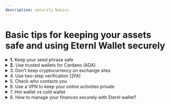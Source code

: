```yaml
---
description: security basics
---
```


# Basic tips for keeping your assets safe and using Eternl Wallet securely

<details>

<summary><strong>1.</strong> Keep your seed phrase safe</summary>

A seed phrase in cryptocurrency is a list of words (usually 12, 15, or 24) that works like a main key to open and get back your crypto wallet. This phrase contains all the details needed to get back and control the money in your wallet.. If you lose your wallet, it breaks, or you forget your password, you can use this phrase to access your cryptocurrency again. It's very important to keep your seed phrase secret because anyone who knows it can take all your assets. This means you should NEVER share this with anyone for any reason and only enter it on trusted wallets.

### 1.1 Best practices <a href="#h-11-best-practices" id="h-11-best-practices"></a>

* Offline Storage\
  Store your seed phrase offline. This means not using internet connected devices for storage, as they are vulnerable to hacking and malware attacks​​. Keep in mind that different types of storage have different advantages and disadvantages.
* Physical Writing\
  Write the seed phrase on paper or, preferably, on a more durable material like metal (e.g., cryptosteel) that is resistant to fire, water, and other environmental hazards. This provides long term security against physical damag​​​​e. Writing on paper is a start but keep in mind that ink may bleach out or can’t be readable after a long period of time.
* Secure Location\
  Keep the written seed phrase in a safe and secure location, such as a safe or a locked drawer. It’s important to choose a place where it is protected from theft, loss, and unauthorized acces​​​s.
* Avoid Digital Storage\
  Refrain from storing your seed phrase digitally, such as in screenshots, photos, text files, or cloud storage, as these methods are vulnerable to cyber threat​s.

{% hint style="success" %}
Keep your seed phrase safe in several ways\
It's wise to have more than one secure method to keep your seed phrase protected. This means you could have a paper copy stored safely and another copy on a durable material like metal that won't easily get damaged. This way, if one copy gets lost or ruined, you still have another copy to use. Make sure to store these copies in different spots. If something bad happens to one spot, the other copy will still be safe. Doing this helps ensure you can always access your seed phrase, no matter what.
{% endhint %}

</details>

<details>

<summary><strong>2.</strong> Use trusted wallets for Cardano (ADA)</summary>

Wallets like Eternl, Lace, Yoroi, and Flint are safe ways to manage your Cardano (ADA) cryptocurrency. When you use these wallets clients combined with hardware wallets like Ledger, Trezor, or Keystone, your security becomes even better. Hardware wallets keep your private keys (access keys) on device only. When you make transactions, they are checked and approved through the hardware wallet itself.

</details>

<details>

<summary>3. Don't keep cryptocurrency on exchange sites</summary>

If you want to keep your cryptocurrency safe for a long time, it's better to use your own personal wallets instead of leaving them on exchange sites. Personal wallets are safer because they have fewer risks than exchanges. Exchanges can sometimes be hacked or have other big problems. Past incidents like what happened with Mt. Gox and FTX show how dangerous it can be to keep a lot of cryptocurrency in wallets on exchange sites for too long. **Not your keys, not your crypto.**

</details>

<details>

<summary>4. Use two-step verification (2FA)</summary>

Two-Factor Authentication (2FA) is like adding a second authentication method to your online accounts. It makes it harder for someone else to gain access to your accounts. When you use 2FA, you need two different ways to prove it's you. This could be something like a password and then a code shown in your authenticator app.

</details>

<details>

<summary>5. Check who contacts you</summary>

Be careful about people who contact you and make sure they are who they say they are. This helps you avoid scams and phishing (tricks to get your personal information). When someone messages you on social media, be extra careful. If you need help or have questions, it's a good idea to use Discord channels that are related to the topic you're interested in. Remember, no real company or their workers will ever ask you for your seed phrase and usually won’t initiate private message contact with you.

</details>

<details>

<summary>6. Use a VPN to keep your online activities private</summary>

A VPN (Virtual Private Network) helps to keep your online activities private and safe, especially when you're doing things like buying or selling online or using your online wallet. A VPN hides what you do on the internet by changing your internet connection to make it secret and secure. This means it's hard for anyone to see or track what you're doing online. But it's very important to choose a VPN service that is reliable and doesn't keep records of your online activities. This helps to make sure your privacy and safety are well-protected.

</details>

<details>

<summary>7. Hot wallet vs cold wallet</summary>

In the context of crypto, a hot wallet and a cold wallet refer to two types of cryptocurrency storage methods with different security and connectivity features:

### 7.1 Hot Wallet

A hot wallet is connected to the internet. It's easier to use for buying, selling, and managing your crypto. But since it’s online, it can be at risk of being hacked. These dangers can lead to someone getting into your wallet and possibly stealing your crypto. If you use a hot wallet, you should be careful and use good security steps like strong passwords and keeping the wallet software updated.

### 7.2 Cold Wallet

A cold wallet is different because it's not connected to the internet. It's used to keep your credentials safe and is generally more secure than a hot wallet.

Hardware wallets are small physical devices that keep your private keys (like secret codes for your crypto) safe and offline. This makes it hard for hackers to get to them.

{% hint style="success" %}
### Good Things About Hardware Wallets:

Better Security: They're not connected to the internet, so they're safe from online hacking. Control Over Your Keys: You have full control of your private keys. Strong and Lasting: They are made to be tough and long-lasting. Can Hold Many Types of Crypto: They usually support different cryptocurrencies, not just ADA.
{% endhint %}

{% hint style="warning" %}
### Downsides Of Hardware Wallets:

Cost: They cost more than free hot wallets (online wallets). Less Convenient: Not as easy to use for frequent trading or quick transactions. Risk of Losing or Breaking Them: They can be lost, stolen, or broken because they're physical objects.
{% endhint %}

For people who trade a lot or need fast access to their ADA, hot wallets (online wallets) are more practical, but they have some security risks. However, for big transactions and keeping your crypto safe for a long time, it's better to use hardware wallets like Trezor, Ledger, and Keystone. These wallets are known for being really secure and they lower the risk of online dangers. Also, these hardware wallets work with the Eternl wallet, which makes them even more useful for Cardano users.

</details>

<details>

<summary>8. How to manage your finances securely with Eternl wallet?</summary>

{% hint style="success" %}
Everything mentioned before also applies to using Eternl. The most crucial thing is to securely store your seed phrase.
{% endhint %}

{% hint style="success" %}
Additionally, it's advised to use Hardware Wallets such as Ledger, Trezor, or Keystone in combination with Eternl to boost security. This approach provides added safety because it keeps the private keys offline.
{% endhint %}

Eternl wallets ensure that master keys are encrypted with a spending password and stored locally. This means your keys are not exposed online.

Keep your wallet software up-to-date and follow general best practices for digital security.

Stay informed by watching tutorials and reading guides on how to effectively use Eternl.

Remember, the key to security is not just the tools you use but also your practices in managing them.

</details>
